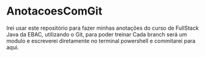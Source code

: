 # AnotacoesComGit
Irei usar este repositório para fazer minhas anotações do curso de FullStack Java da EBAC, utilizando o Git, para poder treinar
Cada branch será um modulo e escreverei diretamente no terminal powershell e commitarei para aqui.
